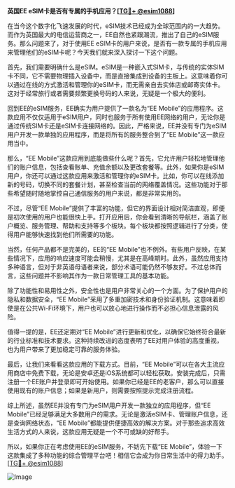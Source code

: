 **英国EE eSIM卡是否有专属的手机应用？[[TG💪+ @esim1088](https://t.me/s/esim1088)]**

在当今这个数字化飞速发展的时代，eSIM技术已经成为全球范围内的一大趋势。而作为英国最大的电信运营商之一，EE自然也紧跟潮流，推出了自己的eSIM服务。那么问题来了，对于使用EE eSIM卡的用户来说，是否有一款专属的手机应用来管理他们的eSIM卡呢？今天我们就来深入探讨一下这个问题。

首先，我们需要明确什么是eSIM。eSIM是一种嵌入式SIM卡，与传统的实体SIM卡不同，它不需要物理插入设备中，而是直接集成到设备的主板上。这意味着你可以通过在线的方式激活和管理你的eSIM卡，而无需亲自去实体店或邮寄实体卡。这对于经常旅行或者需要频繁更换号码的人来说，无疑是一个极大的便利。

回到EE的eSIM服务，EE确实为用户提供了一款名为“EE Mobile”的应用程序。这款应用不仅仅适用于eSIM用户，同时也服务于所有使用EE网络的用户，无论你是通过传统SIM卡还是eSIM卡连接网络的。因此，严格来说，EE并没有专门为eSIM用户开发一款单独的应用程序，而是将所有的服务整合到了“EE Mobile”这一款应用当中。

那么，“EE Mobile”这款应用到底能做些什么呢？首先，它允许用户轻松地管理他们的账户信息，包括查看账单、充值余额以及更改套餐等。此外，如果你是eSIM用户，你还可以通过这款应用来激活和管理你的eSIM卡。比如，你可以在线添加新的号码，切换不同的套餐计划，甚至检查当前的网络覆盖情况。这些功能对于那些希望随时随地掌控自己通信服务的用户来说，都是非常实用的。

不过，尽管“EE Mobile”提供了丰富的功能，但它的界面设计相对简洁直观，即便是初次使用的用户也能很快上手。打开应用后，你会看到清晰的导航栏，涵盖了账户概览、服务管理、帮助和支持等多个板块。每个板块都按照逻辑进行了分类，使得用户能够快速找到他们所需要的功能。

当然，任何产品都不是完美的，EE的“EE Mobile”也不例外。有些用户反映，在某些情况下，应用的响应速度可能会稍慢，尤其是在高峰期时。此外，虽然应用支持多种语言，但对于非英语母语者来说，部分术语可能仍然不够友好。不过总体而言，这些问题并不影响其作为一款日常管理工具的基本功能。

除了功能性和易用性之外，安全性也是用户非常关心的一个方面。为了保护用户的隐私和数据安全，“EE Mobile”采用了多重加密技术和身份验证机制。这意味着即使是在公共Wi-Fi环境下，用户也可以放心地进行操作而不必担心信息泄露的风险。

值得一提的是，EE还定期对“EE Mobile”进行更新和优化，以确保它始终符合最新的行业标准和技术要求。这种持续改进的态度表明了EE对用户体验的高度重视，也为用户带来了更加稳定可靠的服务体验。

最后，让我们来看看这款应用的下载方式。目前，“EE Mobile”可以在各大主流应用商店中免费下载，无论是安卓还是iOS系统都可以轻松获取。安装完成后，只需注册一个EE账户并登录即可开始使用。如果你已经是EE的老客户，那么可以直接使用现有的账户信息；如果是新用户，则需要按照提示完成注册流程。

综上所述，虽然EE并没有专门为eSIM用户开发一款独立的应用程序，但“EE Mobile”已经足够满足大多数用户的需求。无论是激活eSIM卡、管理账户信息，还是查询网络状态，“EE Mobile”都能提供便捷高效的解决方案。对于那些追求高效生活方式的人来说，这款应用无疑是一个不可或缺的好帮手。

所以，如果你正在考虑使用EE的eSIM服务，不妨先下载“EE Mobile”，体验一下这款集成了多种功能的综合管理平台吧！相信它会成为你日常生活中的得力助手。[[TG💪+ @esim1088](https://t.me/s/esim1088)] 

![Image](https://i.postimg.cc/4NQfJmqS/Snipaste-2025-05-13-00-14-12.png)